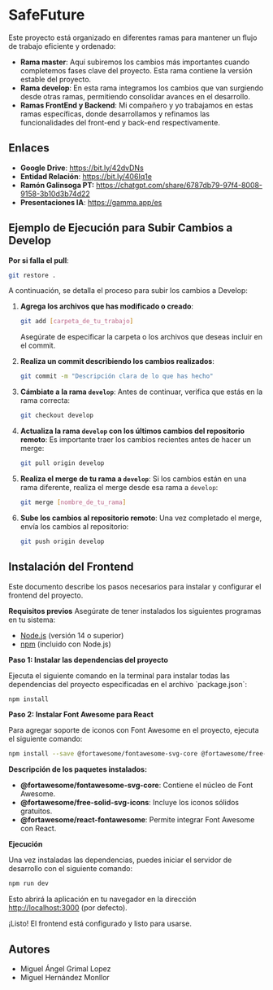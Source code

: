 # SafeFuture

Este proyecto está organizado en diferentes ramas para mantener un flujo de trabajo eficiente y ordenado:

- **Rama master**: Aquí subiremos los cambios más importantes cuando completemos fases clave del proyecto. Esta rama contiene la versión estable del proyecto.
- **Rama develop**: En esta rama integramos los cambios que van surgiendo desde otras ramas, permitiendo consolidar avances en el desarrollo.
- **Ramas FrontEnd y Backend**: Mi compañero y yo trabajamos en estas ramas específicas, donde desarrollamos y refinamos las funcionalidades del front-end y back-end respectivamente.

## Enlaces

- **Google Drive**: https://bit.ly/42dvDNs
- **Entidad Relación**: https://bit.ly/406Iq1e
- **Ramón Galinsoga PT:** https://chatgpt.com/share/6787db79-97f4-8008-9158-3b10d3b74d22
- **Presentaciones IA**: https://gamma.app/es

## Ejemplo de Ejecución para Subir Cambios a Develop

**Por si falla el pull**:
   ```bash
   git restore .
   ```

A continuación, se detalla el proceso para subir los cambios a Develop:

1. **Agrega los archivos que has modificado o creado**:
   ```bash
   git add [carpeta_de_tu_trabajo]
   ```
   Asegúrate de especificar la carpeta o los archivos que deseas incluir en el commit.

2. **Realiza un commit describiendo los cambios realizados**:
   ```bash
   git commit -m "Descripción clara de lo que has hecho"
   ```

3. **Cámbiate a la rama `develop`**:
   Antes de continuar, verifica que estás en la rama correcta:
   ```bash
   git checkout develop
   ```

4. **Actualiza la rama `develop` con los últimos cambios del repositorio remoto**:
   Es importante traer los cambios recientes antes de hacer un merge:
   ```bash
   git pull origin develop
   ```

5. **Realiza el merge de tu rama a `develop`**:
   Si los cambios están en una rama diferente, realiza el merge desde esa rama a `develop`:
   ```bash
   git merge [nombre_de_tu_rama]
   ```

6. **Sube los cambios al repositorio remoto**:
   Una vez completado el merge, envía los cambios al repositorio:
   ```bash
   git push origin develop
   ```

## Instalación del Frontend

Este documento describe los pasos necesarios para instalar y configurar el frontend del proyecto.

**Requisitos previos**
Asegúrate de tener instalados los siguientes programas en tu sistema:

- [Node.js](https://nodejs.org/) (versión 14 o superior)
- [npm](https://www.npmjs.com/) (incluido con Node.js)

**Paso 1: Instalar las dependencias del proyecto**
<div style="page-break-before: always;"></div>
Ejecuta el siguiente comando en la terminal para instalar todas las dependencias del proyecto especificadas en el archivo `package.json`:

```bash
npm install
```

**Paso 2: Instalar Font Awesome para React**
<div style="page-break-before: always;"></div>
Para agregar soporte de iconos con Font Awesome en el proyecto, ejecuta el siguiente comando:

```bash
npm install --save @fortawesome/fontawesome-svg-core @fortawesome/free-solid-svg-icons @fortawesome/react-fontawesome
```

**Descripción de los paquetes instalados:**
- **@fortawesome/fontawesome-svg-core**: Contiene el núcleo de Font Awesome.
- **@fortawesome/free-solid-svg-icons**: Incluye los iconos sólidos gratuitos.
- **@fortawesome/react-fontawesome**: Permite integrar Font Awesome con React.

**Ejecución**
<div style="page-break-before: always;"></div>
Una vez instaladas las dependencias, puedes iniciar el servidor de desarrollo con el siguiente comando:

```bash
npm run dev
```

Esto abrirá la aplicación en tu navegador en la dirección [http://localhost:3000](http://localhost:3000) (por defecto).

¡Listo! El frontend está configurado y listo para usarse.


## Autores

- Miguel Ángel Grimal Lopez
- Miguel Hernández Monllor
